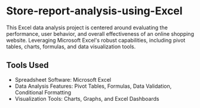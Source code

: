 # Store-report-analysis-using-Excel
This Excel data analysis project is centered around evaluating the performance, user behavior, and overall effectiveness of an online shopping website. Leveraging Microsoft Excel's robust capabilities, including pivot tables, charts, formulas, and data visualization tools.
## Tools Used
+ Spreadsheet Software: Microsoft Excel
+ Data Analysis Features: Pivot Tables, Formulas, Data Validation, Conditional Formatting
+ Visualization Tools: Charts, Graphs, and Excel Dashboards

